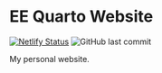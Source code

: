 # EE Quarto Website

<!-- badges: start -->
[![Netlify Status](https://api.netlify.com/api/v1/badges/d1991afa-faaa-4197-9d6f-416e072c946f/deploy-status)](https://app.netlify.com/sites/eric-ekholm/deploys)
![GitHub last commit](https://img.shields.io/github/last-commit/ekholme/ee-quarto-site)
<!-- badges: end -->

My personal website.

